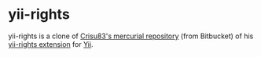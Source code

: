 yii-rights
==========

yii-rights is a clone of [Crisu83's mercurial repository](https://bitbucket.org/Crisu83/yii-rights) (from Bitbucket) of his [yii-rights extension](http://www.yiiframework.com/extension/rights/) for [Yii](http://www.yiiframework.com/).

